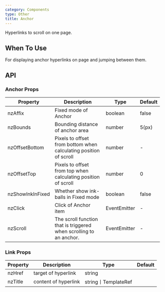 ```yaml
---
category: Components
type: Other
title: Anchor
---
```


Hyperlinks to scroll on one page.

## When To Use

For displaying anchor hyperlinks on page and jumping between them.

## API

### Anchor Props

| Property | Description | Type | Default |
| -------- | ----------- | ---- | ------- |
| nzAffix | Fixed mode of Anchor | boolean | false |
| nzBounds | Bounding distance of anchor area | number | 5(px) |
| nzOffsetBottom | Pixels to offset from bottom when calculating position of scroll | number | - |
| nzOffsetTop | Pixels to offset from top when calculating position of scroll | number | 0 |
| nzShowInkInFixed | Whether show ink-balls in Fixed mode | boolean | false |
| nzClick | Click of Anchor item | EventEmitter | - |
| nzScroll | The scroll function that is triggered when scrolling to an anchor. | EventEmitter | - |

### Link Props

| Property | Description | Type | Default |
| -------- | ----------- | ---- | ------- |
| nzHref | target of hyperlink | string |  |
| nzTitle | content of  hyperlink | string丨TemplateRef |  |
